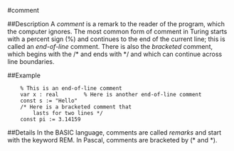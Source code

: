 
#comment

##Description
A _comment_ is a remark to the reader of the program, which the computer ignores. The most common form of comment in Turing starts with a percent sign (%) and continues to the end of the current line; this is called an _end-of-line_ comment. There is also the _bracketed_ comment, which begins with the /* and ends with */ and which can continue across line boundaries.



##Example



        % This is an end-of-line comment
        var x : real        % Here is another end-of-line comment
        const s := "Hello"
        /* Here is a bracketed comment that
            lasts for two lines */
        const pi := 3.14159
##Details
In the BASIC language, comments are called _remarks_ and start with the keyword REM. In Pascal, comments are bracketed by (* and *).


